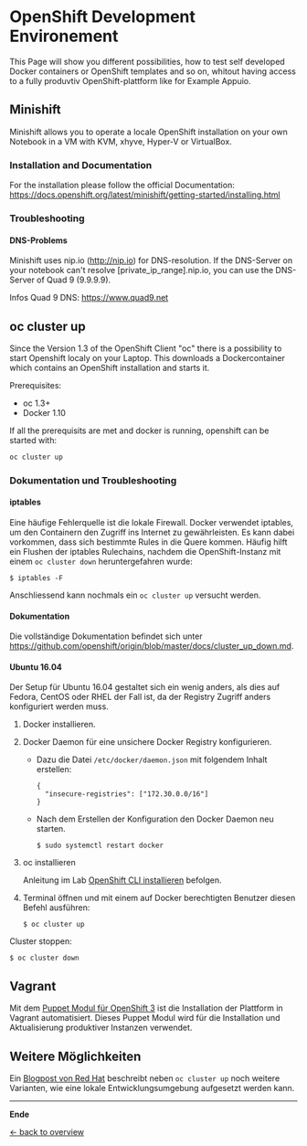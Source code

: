 # OpenShift Development Environement

This Page will show you different possibilities, how to test self developed Docker containers or OpenShift templates and so on, whitout having access to a fully produvtiv OpenShift-plattform like for Example Appuio.

## Minishift

Minishift allows you to operate a locale OpenShift installation on your own Notebook in a VM with KVM, xhyve, Hyper-V or VirtualBox.

### Installation and Documentation

For the installation please follow the official Documentation: https://docs.openshift.org/latest/minishift/getting-started/installing.html

### Troubleshooting

#### DNS-Problems

Minishift uses nip.io (http://nip.io) for DNS-resolution. If the DNS-Server on your notebook can't resolve [private_ip_range].nip.io, you can use the DNS-Server of Quad 9 (9.9.9.9).

Infos Quad 9 DNS: https://www.quad9.net


## oc cluster up

Since the Version 1.3 of the OpenShift Client "oc" there is a possibility to start Openshift localy on your Laptop. This downloads a Dockercontainer which contains an OpenShift installation and starts it.

Prerequisites:
* oc 1.3+
* Docker 1.10

If all the prerequisits are met and docker is running, openshift can be started with:

```bash
oc cluster up
```

### Dokumentation und Troubleshooting

#### iptables
Eine häufige Fehlerquelle ist die lokale Firewall. Docker verwendet iptables, um den Containern den Zugriff ins Internet zu gewährleisten. Es kann dabei vorkommen, dass sich bestimmte Rules in die Quere kommen. Häufig hilft ein Flushen der iptables Rulechains, nachdem die OpenShift-Instanz mit einem `oc cluster down` heruntergefahren wurde:
```
$ iptables -F
```
Anschliessend kann nochmals ein `oc cluster up` versucht werden.

#### Dokumentation

Die vollständige Dokumentation befindet sich unter https://github.com/openshift/origin/blob/master/docs/cluster_up_down.md.

#### Ubuntu 16.04

Der Setup für Ubuntu 16.04 gestaltet sich ein wenig anders, als dies auf Fedora, CentOS oder RHEL der Fall ist, da der Registry Zugriff anders konfiguriert werden muss.

1. Docker installieren.
2. Docker Daemon für eine unsichere Docker Registry konfigurieren.
   - Dazu die Datei `/etc/docker/daemon.json` mit folgendem Inhalt erstellen:
     ```
     {
       "insecure-registries": ["172.30.0.0/16"]
     }
     ```

   - Nach dem Erstellen der Konfiguration den Docker Daemon neu starten.
     ```
     $ sudo systemctl restart docker
     ```

3. oc installieren

   Anleitung im Lab [OpenShift CLI installieren](labs/02_cli.md) befolgen.

4. Terminal öffnen und mit einem auf Docker berechtigten Benutzer diesen Befehl ausführen:
   ```
   $ oc cluster up
   ```

Cluster stoppen:
```
$ oc cluster down
```

## Vagrant

Mit dem [Puppet Modul für OpenShift 3](https://github.com/puzzle/puppet-openshift3/tree/dev) ist die Installation der Plattform in Vagrant automatisiert. Dieses Puppet Modul wird für die Installation und Aktualisierung produktiver Instanzen verwendet.

## Weitere Möglichkeiten

Ein [Blogpost von Red Hat](https://developers.redhat.com/blog/2016/10/11/four-creative-ways-to-create-an-openshiftkubernetes-dev-environment/) beschreibt neben `oc cluster up` noch weitere Varianten, wie eine lokale Entwicklungsumgebung aufgesetzt werden kann.

---

**Ende**

[← back to overview](../README.md)
